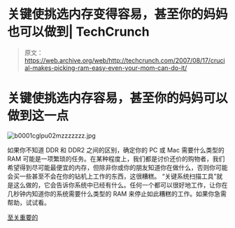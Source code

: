 # 关键使挑选内存变得容易，甚至你的妈妈也可以做到| TechCrunch

> 原文：<https://web.archive.org/web/http://techcrunch.com/2007/08/17/crucial-makes-picking-ram-easy-even-your-mom-can-do-it/>

# 关键使挑选内存容易，甚至你的妈妈可以做到这一点

![b0001cglpu02mzzzzzzz.jpg](img/13a1eedbe1a0663eb71d8d6ae19a08ef.png)

如果你不知道 DDR 和 DDR2 之间的区别，确定你的 PC 或 Mac 需要什么类型的 RAM 可能是一项繁琐的任务。在某种程度上，我们都是讨价还价的购物者，我们希望得到尽可能最便宜的内存，但除非你或你的朋友知道你在做什么，否则你可能会买一些甚至不会在你的钻机上工作的东西，这很糟糕。
“关键系统扫描工具”就是这么做的，它会告诉你系统中已经有什么。任何一个都可以很好地工作，让你在几秒钟内知道你的系统需要什么类型的 RAM 来停止如此糟糕的工作。如果你急需帮助，试试看。

[至关重要的](https://web.archive.org/web/20130628201319/http://www.crucial.com/)
